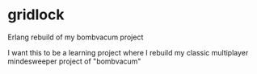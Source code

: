 gridlock
========

Erlang rebuild of my bombvacum project

I want this to be a learning project where I rebuild my classic
multiplayer mindesweeper project of "bombvacum"
